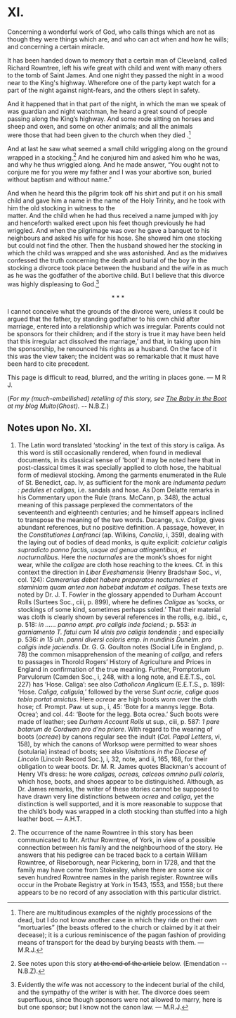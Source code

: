# XI.

Concerning a wonderful work of God, who calls things which are not as though they were things which are, and who can act when  and how he wills; and concerning a certain miracle.

It has been handed down to memory that a certain man of Cleveland, called Richard Rowntree, left his wife great with child and went with many others to the tomb of Saint James. And one  night they passed the night in a wood near to the King's highway.  Wherefore one of the party kept watch for a part of the night  against night-fears, and the others slept in safety. 

And it happened that in that part of the night, in which the man we speak of was  guardian and night watchman, he heard a great sound of people passing along the King’s highway. And some rode sitting on horses  and sheep and oxen, and some on other animals; and all the animals  
were those that had been given to the church when they died .[^1] 

And at last he saw what seemed a small child wriggling along on the ground wrapped in a stocking.[^2] And he conjured him and asked  him who he was, and why he thus wriggled along. And he made  answer, “You ought not to conjure me for you were my father and  I was your abortive son, buried without baptism and without  name.” 

And when he heard this the pilgrim took off his shirt and  put it on his small child and gave him a name in the name of the  Holy Trinity, and he took with him the old stocking in witness to the  
matter. And the child when he had thus received a name jumped  with joy and henceforth walked erect upon his feet though previously  he had wriggled. And when the pilgrimage was over he gave a  banquet to his neighbours and asked his wife for his hose. She  showed him one stocking but could not find the other. Then the  husband showed her the stocking in which the child was wrapped and she was astonished. And as the midwives confessed the truth concerning the death and burial of the boy in the stocking a divorce took place between the husband and the wife in as much as he was  the godfather of the abortive child. But I believe that this divorce was highly displeasing to God.[^3]

<center>* * *</center>

[^1]: There are multitudinous examples of the nightly processions of the dead, but I do not know another case in which they ride on their own “mortuaries” (the beasts offered to the church or claimed by it at their decease); it is a curious reminiscence of the pagan fashion of providing means of transport for the dead by burying beasts with them. — M.R.J.
    
[^2]: See notes upon this story ~~at the end of the article~~ below. (Emendation -- N.B.Z).
    
[^3]: Evidently the wife was not accessory to the indecent burial of the child, and the sympathy of the writer is with her. The divorce does seem superfluous, since though sponsors were not allowed to marry, here is but one sponsor; but I know not the canon law. — M.R.J.
    

I cannot conceive what the grounds of the divorce were, unless it could be argued that the father, by standing godfather to his own child after marriage, entered into a relationship which was irregular. Parents could not be sponsors for their children; and if the story is true it may have been held that this irregular  act dissolved the marriage,’ and that, in taking upon him the sponsorship, he renounced his rights as a husband. On the face of it this was the view taken;  the incident was so remarkable that it  must have been hard to cite precedent.

This page is difficult to read, blurred,  and the writing in places gone. — M R J.

(*For my (much-embellished) retelling of this story, see [The Baby in the Boot](https://multoghost.wordpress.com/2016/03/02/the-baby-in-the-boot/) at my blog Multo(Ghost).* -- N.B.Z.)

## Notes upon No. XI.

1. The Latin word translated ‘stocking' in the text of this story is caliga. As this word is still occasionally rendered, when found in medieval documents, in its classical sense of 'boot' it may be noted here that in post-classical times it was specially applied to cloth hose, the habitual form of medieval stocking. Among the garments enumerated in the Rule of St. Benedict, cap. lv, as sufficient for the monk are _indumenta pedum : pedules et caligas_, i.e. sandals and hose. As Dom Delatte remarks in his Commentary upon the Rule (trans. McCann, p. 348), the actual meaning of this passage perplexed the commentators of the seventeenth and eighteenth centuries; and he himself appears inclined to transpose the meaning of the two words. Ducange, s.v. _Caliga_, gives abundant references, but no positive definition. A passage, however, in the _Constitutiones Lanfranci_ (ap. Wilkins, _Concilia_, i, 359), dealing with the laying out of bodies of dead monks, is quite explicit: _calcietur caligis supradicto panno factis, usque ad genua attingentibus, et nocturnalibus_. Here the _nocturnales_ are the monk’s shoes for night wear, while the _caligae_ are cloth hose reaching to the knees. Cf. in this context the direction in _Liber Eveshamensis_ (Henry Bradshaw Soc., vi, col. 124): _Camerarius debet habere preparatos nocturnales et staminiam quam antea non habebat indutam et caligas_. These texts are noted by Dr. J. T. Fowler in the glossary appended to Durham Account Rolls (Surtees Soc., ciii, p. 899), where he defines _Caligae_ as ‘socks, or stockings of some kind, sometimes perhaps soled.’ That their material was cloth is clearly shown by several references in the rolls, e.g. ibid., c, p. 518: _in ...... panno empt. pro caligis inde faciend._; p. 553: _in garniamento T. fatui cum 14 ulnis pro caligis tondendis_ ; and especially p. 536: _in 15 uln. panni diversi coloris emp. in nundinis Dunelm. pro caligis inde jaciendis_. Dr. G. G. Goulton notes (Social Life in England, p. 78) the common misapprehension of the meaning of _caliga_, and refers to passages in Thorold Rogers’ History of Agriculture and Prices in England in confirmation of the true meaning. Further, Promptorium Parvulorum (Camden Soc., i, 248, with a long note, and E.E.T.S., col. 227) has ‘Hose. Caliga’: see also _Catholicon Anglicum_ (E.E.T.S., p. 189): ‘Hose. _Caliga, caligula,_’ followed by the verse _Sunt ocrie, calige quos tebia portat amictus_. Here _ocreae_ are high boots worn over the cloth hose; cf. Prompt. Paw. ut sup., i, 45: ‘Bote for a mannys legge. Bota. Ocrea’; and col. 44: ‘Boote for the legg. Bota ocrea.’ Such boots were made of leather; see _Durham Account Rolls_ ut sup., ciii, p. 587: _1 pare botarum de Cordwan pro d’no priore_. With regard to the wearing of boots (_ocreae_) by canons regular see the indult (_Cal. Papal Letters_, vi, 158), by which the canons of Worksop were permitted to wear shoes (sotularia) instead of boots; see also _Visitations in the Diocese of Lincoln_ (Lincoln Record Soc.), i, 32, note, and ii, 165, 168, for their obligation to wear boots. Dr. M. R. James quotes Blackman's account of Henry VI’s dress: he wore _caligas, ocreas, calceos omnino pulli coloris_, which hose, boots, and shoes appear to be distinguished. Although, as Dr. James remarks, the writer of these stories cannot be supposed to have drawn very line distinctions between _ocrea_ and _caliga_, yet the distinction is well supported, and it is more reasonable to suppose that the child’s body was wrapped in a cloth stocking than stuffed into a high leather boot. — A.H.T.
    
2. The occurrence of the name Rowntree in this story has been communicated to Mr. Arthur Rowntree, of York, in view of a possible connection between his family and the neighbourhood of the story. He answers that his pedigree can be traced back to a certain William Rowntree, of Riseborough, near Pickering, born in 1728, and that the family may have come from Stokesley, where there are some six or seven hundred Rowntree names in the parish register. Rowntree wills occur in the Probate Registry at York in 1543, 1553, and 1558; but there appears to be no record of any association with this particular district.